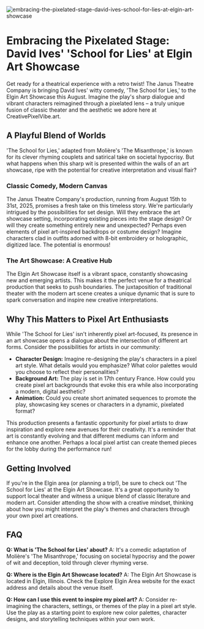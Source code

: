 ![embracing-the-pixelated-stage-david-ives-school-for-lies-at-elgin-art-showcase](https://images.pexels.com/photos/19582195/pexels-photo-19582195.jpeg?auto=compress&cs=tinysrgb&fit=crop&h=627&w=1200)

# Embracing the Pixelated Stage: David Ives' 'School for Lies' at Elgin Art Showcase

Get ready for a theatrical experience with a retro twist! The Janus Theatre Company is bringing David Ives' witty comedy, 'The School for Lies,' to the Elgin Art Showcase this August. Imagine the play's sharp dialogue and vibrant characters reimagined through a pixelated lens – a truly unique fusion of classic theater and the aesthetic we adore here at CreativePixelVibe.art.

## A Playful Blend of Worlds

'The School for Lies,' adapted from Molière's 'The Misanthrope,' is known for its clever rhyming couplets and satirical take on societal hypocrisy. But what happens when this sharp wit is presented within the walls of an art showcase, ripe with the potential for creative interpretation and visual flair?

### Classic Comedy, Modern Canvas

The Janus Theatre Company's production, running from August 15th to 31st, 2025, promises a fresh take on this timeless story. We're particularly intrigued by the possibilities for set design. Will they embrace the art showcase setting, incorporating existing pieces into the stage design? Or will they create something entirely new and unexpected? Perhaps even elements of pixel art-inspired backdrops or costume design? Imagine characters clad in outfits adorned with 8-bit embroidery or holographic, digitized lace. The potential is enormous!

### The Art Showcase: A Creative Hub

The Elgin Art Showcase itself is a vibrant space, constantly showcasing new and emerging artists. This makes it the perfect venue for a theatrical production that seeks to push boundaries. The juxtaposition of traditional theater with the modern art scene creates a unique dynamic that is sure to spark conversation and inspire new creative interpretations.

## Why This Matters to Pixel Art Enthusiasts

While 'The School for Lies' isn't inherently pixel art-focused, its presence in an art showcase opens a dialogue about the intersection of different art forms. Consider the possibilities for artists in our community:

*   **Character Design:** Imagine re-designing the play's characters in a pixel art style. What details would you emphasize? What color palettes would you choose to reflect their personalities?
*   **Background Art:** The play is set in 17th century France. How could you create pixel art backgrounds that evoke this era while also incorporating a modern, digital aesthetic?
*   **Animation:** Could you create short animated sequences to promote the play, showcasing key scenes or characters in a dynamic, pixelated format?

This production presents a fantastic opportunity for pixel artists to draw inspiration and explore new avenues for their creativity. It's a reminder that art is constantly evolving and that different mediums can inform and enhance one another. Perhaps a local pixel artist can create themed pieces for the lobby during the performance run!

## Getting Involved

If you're in the Elgin area (or planning a trip!), be sure to check out 'The School for Lies' at the Elgin Art Showcase. It's a great opportunity to support local theater and witness a unique blend of classic literature and modern art. Consider attending the show with a creative mindset, thinking about how you might interpret the play's themes and characters through your own pixel art creations.

## FAQ

**Q: What is 'The School for Lies' about?**
A: It's a comedic adaptation of Molière's 'The Misanthrope,' focusing on societal hypocrisy and the power of wit and deception, told through clever rhyming verse.

**Q: Where is the Elgin Art Showcase located?**
A: The Elgin Art Showcase is located in Elgin, Illinois. Check the Explore Elgin Area website for the exact address and details about the venue itself.

**Q: How can I use this event to inspire my pixel art?**
A: Consider re-imagining the characters, settings, or themes of the play in a pixel art style. Use the play as a starting point to explore new color palettes, character designs, and storytelling techniques within your own work.
